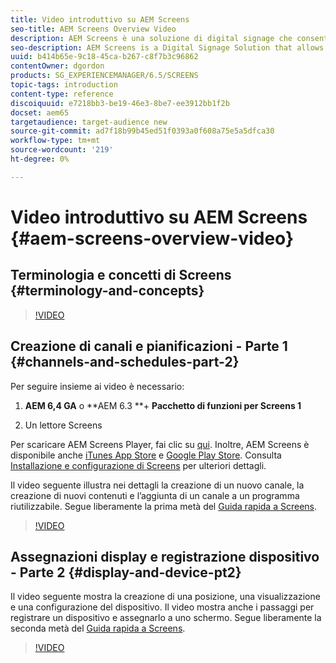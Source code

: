 ```yaml
---
title: Video introduttivo su AEM Screens
seo-title: AEM Screens Overview Video
description: AEM Screens è una soluzione di digital signage che consente ai professionisti del marketing di pubblicare esperienze digitali dinamiche e interattive su diversi tipi di schermi. Nei video seguenti vengono presentate le diverse aree di un progetto AEM Screens e vengono descritti i passaggi necessari per creare contenuti di canale e pubblicarli in Screens Player.
seo-description: AEM Screens is a Digital Signage Solution that allows marketers to publish dynamic and interactive digital experiences to different types of screens. The following videos introduce the different areas of an AEM Screens project, as well as detail the steps to create channel content and publish to a screens player.
uuid: b414b65e-9c18-45ca-b267-c8f7b3c96862
contentOwner: dgordon
products: SG_EXPERIENCEMANAGER/6.5/SCREENS
topic-tags: introduction
content-type: reference
discoiquuid: e7218bb3-be19-46e3-8be7-ee3912bb1f2b
docset: aem65
targetaudience: target-audience new
source-git-commit: ad7f18b99b45ed51f0393a0f608a75e5a5dfca30
workflow-type: tm+mt
source-wordcount: '219'
ht-degree: 0%

---
```



# Video introduttivo su AEM Screens {#aem-screens-overview-video}

## Terminologia e concetti di Screens {#terminology-and-concepts}

>[!VIDEO](https://video.tv.adobe.com/v/21353?quality=9)


## Creazione di canali e pianificazioni - Parte 1 {#channels-and-schedules-part-2}

Per seguire insieme ai video è necessario:

1. **AEM 6,4 GA** o **AEM 6.3 **+ **Pacchetto di funzioni per Screens 1**

1. Un lettore Screens

Per scaricare AEM Screens Player, fai clic su [qui](https://download.macromedia.com/screens/). Inoltre, AEM Screens è disponibile anche [iTunes App Store](https://itunes.apple.com/us/app/aem-screens/id1169641856?mt=8) e [Google Play Store](https://play.google.com/store/apps/details?id=com.adobe.aem.screens.player&amp;hl=en). Consulta [Installazione e configurazione di Screens](https://helpx.adobe.com/experience-manager/6-4/help/sites-deploying/configuring-screens-introduction.html) per ulteriori dettagli.

Il video seguente illustra nei dettagli la creazione di un nuovo canale, la creazione di nuovi contenuti e l’aggiunta di un canale a un programma riutilizzabile. Segue liberamente la prima metà del [Guida rapida a Screens](kickstart-for-aem-screens.md).

>[!VIDEO](https://video.tv.adobe.com/v/21387?quality=9)

## Assegnazioni display e registrazione dispositivo - Parte 2 {#display-and-device-pt2}

Il video seguente mostra la creazione di una posizione, una visualizzazione e una configurazione del dispositivo. Il video mostra anche i passaggi per registrare un dispositivo e assegnarlo a uno schermo. Segue liberamente la seconda metà del [Guida rapida a Screens](kickstart-for-aem-screens.md).

>[!VIDEO](https://video.tv.adobe.com/v/21411?quality=9)


